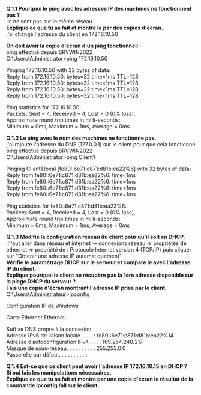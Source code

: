 **Q.1.1 Pourquoi le ping avec les adresses IP des machines ne fonctionnent pas ?**\
ils ne sont pas sur le même réseau\
**Explique ce que tu as fait et montre le par des copies d'écran.**\
j'ai changé l'adresse du client en 172.16.10.50

**On doit avoir la copie d'écran d'un ping fonctionnel:**\
ping effectué depuis SRVWIN2022\
C:\Users\Administrator>ping 172.16.10.50

Pinging 172.16.10.50 with 32 bytes of data:\
Reply from 172.16.10.50: bytes=32 time=1ms TTL=128\
Reply from 172.16.10.50: bytes=32 time<1ms TTL=128\
Reply from 172.16.10.50: bytes=32 time<1ms TTL=128\
Reply from 172.16.10.50: bytes=32 time<1ms TTL=128

Ping statistics for 172.16.10.50:\
    Packets: Sent = 4, Received = 4, Lost = 0 (0% loss),\
Approximate round trip times in milli-seconds:\
    Minimum = 0ms, Maximum = 1ms, Average = 0ms



**Q.1.2 Le ping avec le nom des machines ne fonctionne pas.**\
j'ai rajouté l'adresse du DNS (127.0.0.1) sur le client pour que cela fonctionne\
ping effectué depuis SRVWIN2022\
C:\Users\Administrator>ping Client1

Pinging Client1.local [fe80::6e71:c871:d81b:ea22%6] with 32 bytes of data:\
Reply from fe80::6e71:c871:d81b:ea22%6: time<1ms\
Reply from fe80::6e71:c871:d81b:ea22%6: time=1ms\
Reply from fe80::6e71:c871:d81b:ea22%6: time<1ms\
Reply from fe80::6e71:c871:d81b:ea22%6: time=1ms

Ping statistics for fe80::6e71:c871:d81b:ea22%6:\
    Packets: Sent = 4, Received = 4, Lost = 0 (0% loss),\
Approximate round trip times in milli-seconds:\
    Minimum = 0ms, Maximum = 1ms, Average = 0ms



**Q.1.3 Modifie la configuration réseau du client pour qu'il soit en DHCP.**\
il faut aller dans réseau et internet => connexions réseau => propriétés de ethernet => propriété de : Protocole Internet version 4 (TCP/IP) puis cliquer sur "Obtenir une adresse IP automatiquement"\
**Vérifie le paramétrage DHCP sur le serveur et compare le avec l'adresse IP du client.**\
**Explique pourquoi le client ne récupère pas la 1ère adresse disponible sur la plage DHCP du serveur ?**\
**Fais une copie d'écran montrant l'adresse IP prise par le client.**\
C:\Users\Administrateur>ipconfig

Configuration IP de Windows


Carte Ethernet Ethernet :

   Suffixe DNS propre à la connexion. . . :\
   Adresse IPv6 de liaison locale. . . . .: fe80::6e71:c871:d81b:ea22%14\
   Adresse d’autoconfiguration IPv4 . . . : 169.254.248.217\
   Masque de sous-réseau. . . . . . . . . : 255.255.0.0\
   Passerelle par défaut. . . . . . . . . :

**Q.1.4 Est-ce que ce client peut avoir l'adresse IP 172.16.10.15 en DHCP ?**\
**Si oui fais les manipulations nécessaires.**\
**Explique ce que tu as fait et montre par une copie d'écran le résultat de la commande ipconfig /all sur le client.**
